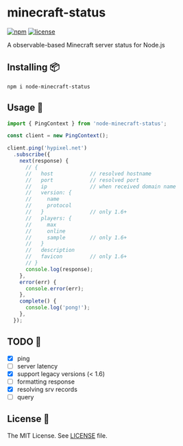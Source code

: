 
# minecraft-status

[![npm](https://shields.io/npm/v/node-minecraft-status)](https://www.npmjs.com/package/node-minecraft-status)
[![license](https://shields.io/npm/l/node-minecraft-status)](LICENSE)

A observable-based Minecraft server status for Node.js

## Installing :package:

`npm i node-minecraft-status`

## Usage :rocket:

```typescript
import { PingContext } from 'node-minecraft-status';

const client = new PingContext();

client.ping('hypixel.net')
  .subscribe({
    next(response) {
      // {
      //   host            // resolved hostname
      //   port            // resolved port
      //   ip              // when received domain name
      //   version: {
      //     name
      //     protocol
      //   }               // only 1.6+
      //   players: {
      //     max
      //     online
      //     sample        // only 1.6+
      //   }
      //   description
      //   favicon         // only 1.6+
      // }
      console.log(response);
    },
    error(err) {
      console.error(err);
    },
    complete() {
      console.log('pong!');
    },
  });
```

## TODO :memo:

- [x] ping
- [ ] server latency
- [x] support legacy versions (< 1.6)
- [ ] formatting response
- [x] resolving srv records
- [ ] query

## License :page_with_curl:

The MIT License. See [LICENSE](LICENSE) file.
